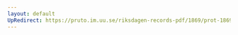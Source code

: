 ```yaml
---
layout: default
UpRedirect: https://pruto.im.uu.se/riksdagen-records-pdf/1869/prot-1869--fk--311/prot-1869--fk--311_047.pdf
---
```


